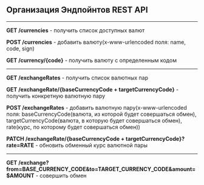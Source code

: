 ## Организация Эндпойнтов REST API
___

**GET /currencies** - получить список доступных валют

**POST /currencies** - добавить валюту(x-www-urlencoded поля: name, code, sign)

**GET /currency/{code}** - получить валюту с определенным кодом

___

**GET /exchangeRates** - получить список валютных пар

**GET /exchangeRate/{baseCurrencyCode + targetCurrencyCode}** - получить конкретную валютную пару

**POST /exchangeRates** - добавить валютную пару(x-www-urlencoded поля: baseCurrencyCode(валюта, из которой будет совершаться обмен), targetCurrencyCode(валюта, в которую будет совершаться обмен), rate(курс, по которому будет совершаться обмен))

**PATCH /exchangeRate/{baseCurrencyCode + targetCurrencyCode}?rate=RATE** - обновить обменный курс валютной пары

___

**GET /exchange?from=BASE_CURRENCY_CODE&to=TARGET_CURRENCY_CODE&amount=$AMOUNT** - совершить обмен

